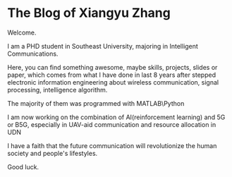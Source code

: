 # The Blog of Xiangyu Zhang

Welcome.

I am a PHD student in Southeast University, majoring in Intelligent Communications. 

Here, you can find something awesome, maybe skills, projects, slides or paper, which comes from  what I have done in last 8 years after stepped electronic information engineering about wireless communication, signal processing, intelligence algorithm. 

The majority of them was programmed with MATLAB\Python 

I am now working on the combination of AI(reinforcement learning) and 5G or B5G, especially in UAV-aid communication and resource allocation in UDN

I have a faith that the future communication will revolutionize the human society and people's lifestyles. 

Good luck.

